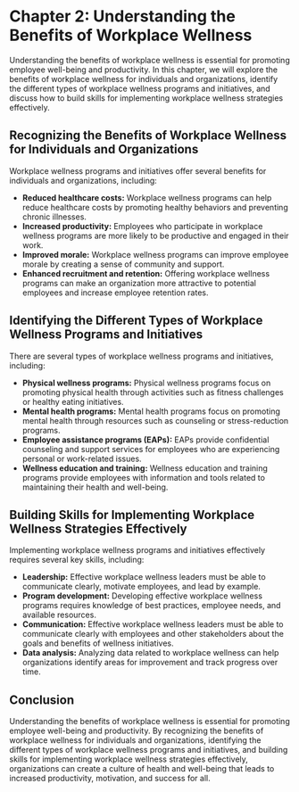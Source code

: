 Chapter 2: Understanding the Benefits of Workplace Wellness
===========================================================

Understanding the benefits of workplace wellness is essential for promoting employee well-being and productivity. In this chapter, we will explore the benefits of workplace wellness for individuals and organizations, identify the different types of workplace wellness programs and initiatives, and discuss how to build skills for implementing workplace wellness strategies effectively.

Recognizing the Benefits of Workplace Wellness for Individuals and Organizations
--------------------------------------------------------------------------------

Workplace wellness programs and initiatives offer several benefits for individuals and organizations, including:

* **Reduced healthcare costs:** Workplace wellness programs can help reduce healthcare costs by promoting healthy behaviors and preventing chronic illnesses.
* **Increased productivity:** Employees who participate in workplace wellness programs are more likely to be productive and engaged in their work.
* **Improved morale:** Workplace wellness programs can improve employee morale by creating a sense of community and support.
* **Enhanced recruitment and retention:** Offering workplace wellness programs can make an organization more attractive to potential employees and increase employee retention rates.

Identifying the Different Types of Workplace Wellness Programs and Initiatives
------------------------------------------------------------------------------

There are several types of workplace wellness programs and initiatives, including:

* **Physical wellness programs:** Physical wellness programs focus on promoting physical health through activities such as fitness challenges or healthy eating initiatives.
* **Mental health programs:** Mental health programs focus on promoting mental health through resources such as counseling or stress-reduction programs.
* **Employee assistance programs (EAPs):** EAPs provide confidential counseling and support services for employees who are experiencing personal or work-related issues.
* **Wellness education and training:** Wellness education and training programs provide employees with information and tools related to maintaining their health and well-being.

Building Skills for Implementing Workplace Wellness Strategies Effectively
--------------------------------------------------------------------------

Implementing workplace wellness programs and initiatives effectively requires several key skills, including:

* **Leadership:** Effective workplace wellness leaders must be able to communicate clearly, motivate employees, and lead by example.
* **Program development:** Developing effective workplace wellness programs requires knowledge of best practices, employee needs, and available resources.
* **Communication:** Effective workplace wellness leaders must be able to communicate clearly with employees and other stakeholders about the goals and benefits of wellness initiatives.
* **Data analysis:** Analyzing data related to workplace wellness can help organizations identify areas for improvement and track progress over time.

Conclusion
----------

Understanding the benefits of workplace wellness is essential for promoting employee well-being and productivity. By recognizing the benefits of workplace wellness for individuals and organizations, identifying the different types of workplace wellness programs and initiatives, and building skills for implementing workplace wellness strategies effectively, organizations can create a culture of health and well-being that leads to increased productivity, motivation, and success for all.
